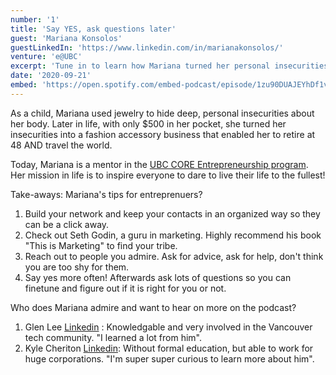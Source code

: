 ```yaml
---
number: '1'
title: 'Say YES, ask questions later'
guest: 'Mariana Konsolos'
guestLinkedIn: 'https://www.linkedin.com/in/marianakonsolos/'
venture: 'e@UBC'
excerpt: 'Tune in to learn how Mariana turned her personal insecurities into a fashion accessory business that enabled her to retire at 48 and travel the world!'
date: '2020-09-21'
embed: 'https://open.spotify.com/embed-podcast/episode/1zu90DUAJEYhDf1vHPG6BY'
---
```


As a child, Mariana used jewelry to hide deep, personal insecurities about her body.  Later in life, with only $500 in her pocket, she turned her insecurities into a fashion accessory business that enabled her to retire at 48 AND travel the world. 

Today, Mariana is a mentor in the [UBC CORE Entrepreneurship program](https://www.start.entrepreneurship.ubc.ca/).  Her mission in life is to inspire everyone to dare to live their life to the fullest!

Take-aways: Mariana's tips for entreprenuers?

1. Build your network and keep your contacts in an organized way so they can be a click away. 
2. Check out Seth Godin, a guru in marketing. Highly recommend his book "This is Marketing" to find your tribe.
3. Reach out to people you admire. Ask for advice, ask for help, don't think you are too shy for them.
4. Say yes more often! Afterwards ask lots of questions so you can finetune and figure out if it is right for you or not. 

Who does Mariana admire and want to hear on more on the podcast?

1. Glen Lee [Linkedin](https://www.linkedin.com/in/glenlee/) : Knowledgable and very involved in the Vancouver tech community. "I learned a lot from him".
2. Kyle Cheriton [Linkedin](https://www.linkedin.com/in/kcheriton/): Without formal education, but able to work for huge corporations. "I'm super super curious to learn more about him".
